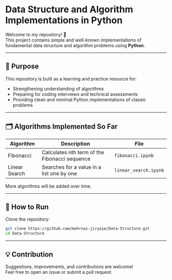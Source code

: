 # Data Structure and Algorithm Implementations in Python

Welcome to my repository! 🎯  
This project contains simple and well-known implementations of fundamental data structure and algorithm problems using **Python**.

---

## 📌 Purpose

This repository is built as a learning and practice resource for:
- Strengthening understanding of algorithms
- Preparing for coding interviews and technical assessments
- Providing clean and minimal Python implementations of classic problems

---

## 🗂️ Algorithms Implemented So Far

| Algorithm         | Description                       | File               |
|------------------|-----------------------------------|--------------------|
| Fibonacci         | Calculates nth term of the Fibonacci sequence | `fibonacci.ipynb`     |
| Linear Search     | Searches for a value in a list one by one     | `linear_search.ipynb` |

More algorithms will be added over time.

---

## 🚀 How to Run

Clone the repository:

```bash
git clone https://github.com/mehrnaz-jiryaie/Data-Structure.git
cd Data-Structure
```
---

## 💡 Contribution

Suggestions, improvements, and contributions are welcome!  
Feel free to open an issue or submit a pull request.

